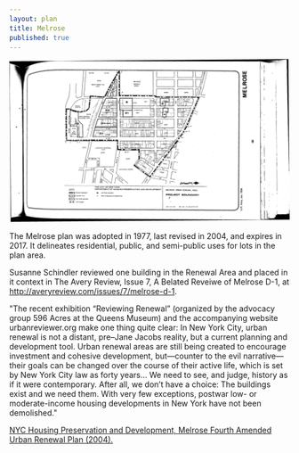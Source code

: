 ```yaml
---
layout: plan
title: Melrose
published: true
---
```


![Melrose in the Atlas of Urban Renewal](Melrose.jpg)

The Melrose plan was adopted in 1977, last revised in 2004, and expires in 2017. It delineates residential, public, and semi-public uses for lots in the plan area.

Susanne Schindler reviewed one building in the Renewal Area and placed in it context in The Avery Review, Issue 7, A Belated Reveiwe of Melrose D-1, at http://averyreview.com/issues/7/melrose-d-1.

"The recent exhibition “Reviewing Renewal” (organized by the advocacy group 596 Acres at the Queens Museum) and the accompanying website urbanreviewer.org make one thing quite clear: In New York City, urban renewal is not a distant, pre–Jane Jacobs reality, but a current planning and development tool. Urban renewal areas are still being created to encourage investment and cohesive development, but—counter to the evil narrative—their goals can be changed over the course of their active life, which is set by New York City law as forty years... We need to see, and judge, history as if it were contemporary. After all, we don’t have a choice: The buildings exist and we need them. With very few exceptions, postwar low- or moderate-income housing developments in New York have not been demolished." 

[NYC Housing Preservation and Development, Melrose Fourth Amended Urban Renewal Plan (2004).](https://www.nyc.gov/assets/hpd/downloads/pdfs/services/melrose-fourth-amended-urp.pdf)
